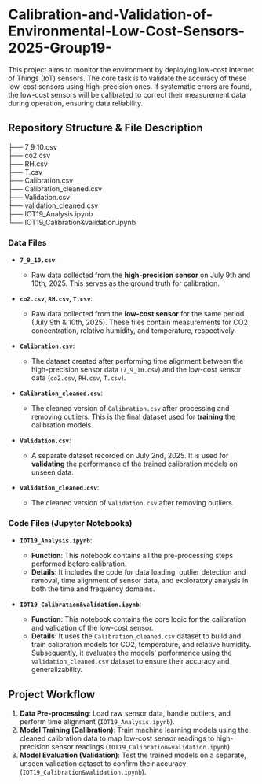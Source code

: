 # Calibration-and-Validation-of-Environmental-Low-Cost-Sensors-2025-Group19-
This project aims to monitor the environment by deploying low-cost Internet of Things (IoT) sensors. The core task is to validate the accuracy of these low-cost sensors using high-precision ones. If systematic errors are found, the low-cost sensors will be calibrated to correct their measurement data during operation, ensuring data reliability.
## Repository Structure & File Description
├── 7_9_10.csv<br>
├── co2.csv<br>
├── RH.csv<br>
├── T.csv<br>
├── Calibration.csv<br>
├── Calibration_cleaned.csv<br>
├── Validation.csv<br>
├── validation_cleaned.csv<br>
├── IOT19_Analysis.ipynb<br>
└── IOT19_Calibration&validation.ipynb

### Data Files

-   **`7_9_10.csv`**:
    -   Raw data collected from the **high-precision sensor** on July 9th and 10th, 2025. This serves as the ground truth for calibration.

-   **`co2.csv`, `RH.csv`, `T.csv`**:
    -   Raw data collected from the **low-cost sensor** for the same period (July 9th & 10th, 2025). These files contain measurements for CO2 concentration, relative humidity, and temperature, respectively.

-   **`Calibration.csv`**:
    -   The dataset created after performing time alignment between the high-precision sensor data (`7_9_10.csv`) and the low-cost sensor data (`co2.csv`, `RH.csv`, `T.csv`).

-   **`Calibration_cleaned.csv`**:
    -   The cleaned version of `Calibration.csv` after processing and removing outliers. This is the final dataset used for **training** the calibration models.

-   **`Validation.csv`**:
    -   A separate dataset recorded on July 2nd, 2025. It is used for **validating** the performance of the trained calibration models on unseen data.

-   **`validation_cleaned.csv`**:
    -   The cleaned version of `Validation.csv` after removing outliers.

### Code Files (Jupyter Notebooks)

-   **`IOT19_Analysis.ipynb`**:
    -   **Function**: This notebook contains all the pre-processing steps performed before calibration.
    -   **Details**: It includes the code for data loading, outlier detection and removal, time alignment of sensor data, and exploratory analysis in both the time and frequency domains.

-   **`IOT19_Calibration&validation.ipynb`**:
    -   **Function**: This notebook contains the core logic for the calibration and validation of the low-cost sensor.
    -   **Details**: It uses the `Calibration_cleaned.csv` dataset to build and train calibration models for CO2, temperature, and relative humidity. Subsequently, it evaluates the models' performance using the `validation_cleaned.csv` dataset to ensure their accuracy and generalizability.
      
## Project Workflow

1.  **Data Pre-processing**: Load raw sensor data, handle outliers, and perform time alignment (`IOT19_Analysis.ipynb`).
2.  **Model Training (Calibration)**: Train machine learning models using the cleaned calibration data to map low-cost sensor readings to high-precision sensor readings (`IOT19_Calibration&validation.ipynb`).
3.  **Model Evaluation (Validation)**: Test the trained models on a separate, unseen validation dataset to confirm their accuracy (`IOT19_Calibration&validation.ipynb`).

